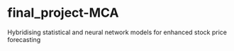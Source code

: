 # final_project-MCA
Hybridising statistical and neural network models for enhanced stock price forecasting
